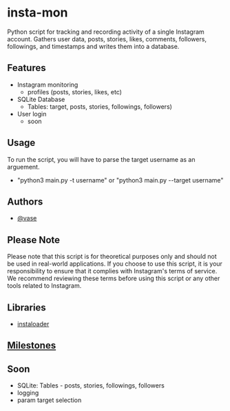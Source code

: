 # insta-mon
Python script for tracking and recording activity of a single Instagram account. 
Gathers user data, posts, stories, likes, comments, followers, followings, and timestamps and writes 
them into a database.


## Features

- Instagram monitoring
    - profiles (posts, stories, likes, etc)
- SQLite Database
    - Tables: target, posts, stories, followings, followers)
- User login
    - soon

## Usage
To run the script, you will have to parse the target username as an arguement. 
- "python3 main.py -t username" or "python3 main.py --target username"

## Authors

- [@vase](https://github.com/vaseesav)


## Please Note

Please note that this script is for theoretical purposes only and should not be used in real-world applications. If you choose to use this script, it is your responsibility to ensure that it complies with Instagram's terms of service. We recommend reviewing these terms before using this script or any other tools related to Instagram.


## Libraries

- [instaloader](https://github.com/instaloader/instaloader) 


## [Milestones](https://github.com/vaseesav/insta-mon/milestones)


## Soon
- SQLite: Tables - posts, stories, followings, followers
- logging 
- param target selection
